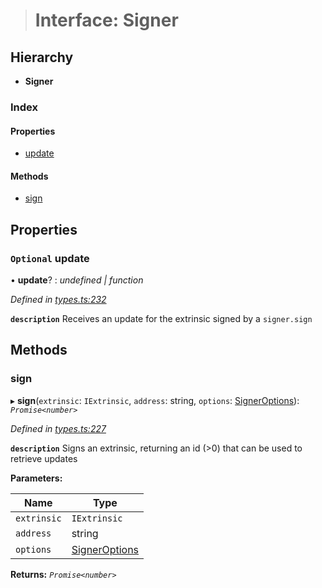 > # Interface: Signer

## Hierarchy

* **Signer**

### Index

#### Properties

* [update](_types_.signer.md#optional-update)

#### Methods

* [sign](_types_.signer.md#sign)

## Properties

### `Optional` update

• **update**? : *undefined | function*

*Defined in [types.ts:232](https://github.com/polkadot-js/api/blob/2f157cf/packages/api/src/types.ts#L232)*

**`description`** Receives an update for the extrinsic signed by a `signer.sign`

## Methods

###  sign

▸ **sign**(`extrinsic`: `IExtrinsic`, `address`: string, `options`: [SignerOptions](../modules/_types_.md#signeroptions)): *`Promise<number>`*

*Defined in [types.ts:227](https://github.com/polkadot-js/api/blob/2f157cf/packages/api/src/types.ts#L227)*

**`description`** Signs an extrinsic, returning an id (>0) that can be used to retrieve updates

**Parameters:**

Name | Type |
------ | ------ |
`extrinsic` | `IExtrinsic` |
`address` | string |
`options` | [SignerOptions](../modules/_types_.md#signeroptions) |

**Returns:** *`Promise<number>`*